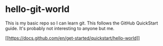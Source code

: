 # hello-git-world
This is my basic repo so I can learn git. This follows the GitHub QuickStart guide. It's probably not interesting to anyone but me.


[[https://docs.github.com/en/get-started/quickstart/hello-world]]
